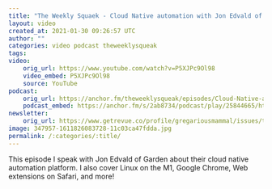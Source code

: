 ```yaml
---
title: "The Weekly Squaek - Cloud Native automation with Jon Edvald of Garden"
layout: video
created_at: 2021-01-30 09:26:57 UTC
author: ""
categories: video podcast theweeklysqueak
tags: 
video:
    orig_url: https://www.youtube.com/watch?v=P5XJPc9Ol98
    video_embed: P5XJPc9Ol98
    source: YouTube
podcast:
    orig_url: https://anchor.fm/theweeklysqueak/episodes/Cloud-Native-automation-with-Jon-Edvald-of-Garden-epj7fp
    podcast_embed: https://anchor.fm/s/2ab8734/podcast/play/25844665/https%3A%2F%2Fd3ctxlq1ktw2nl.cloudfront.net%2Fstaging%2F2021-0-28%2F11cb9476-df93-1aa0-163a-319464490c12.mp3
newsletter:
    orig_url: https://www.getrevue.co/profile/gregariousmammal/issues/the-weekly-squeak-cloud-native-automation-with-garden-309857
image: 347957-1611826083728-11c03ca47fdda.jpg
permalink: /:categories/:title/
---
```

This episode I speak with Jon Edvald of Garden about their cloud native automation platform. I also cover Linux on the M1, Google Chrome, Web extensions on Safari, and more!